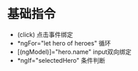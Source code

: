 # 基础指令
* (click) 点击事件绑定
* *ngFor="let hero of heroes" 循环
* [(ngModel)]="hero.name" input双向绑定
* *ngIf="selectedHero" 条件判断
